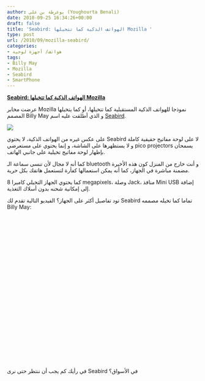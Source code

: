 ```yaml
---
author: يوغرطة بن علي (Youghourta Benali)
date: 2010-09-25 16:34:26+00:00
draft: false
title: 'Seabird: الهواتف الذكية كما تتخيلها Mozilla '
type: post
url: /2010/09/mozilla-seabird/
categories:
- هواتف/ أجهزة لوحية
tags:
- Billy May
- Mozilla
- Seabird
- SmartPhone
---
```


**[Seabird: الهواتف الذكية كما تتخيلها Mozilla](https://www.it-scoop.com/2010/09/mozilla-seabird/)**




عرضت مخابر Mozilla نموذجا للهواتف الذكية المستقبلية كما تتخيلها، أو كما يتخيلها المصمم Billy May و الذي أطلقت عليه اسم [Seabird](http://mozillalabs.com/conceptseries/2010/09/23/seabird/).




[![](http://mozillalabs.com/conceptseries/files/2010/09/seabird_2.jpg)
](https://www.it-scoop.com/2010/09/mozilla-seabird/)


على عكس غيره من الهواتف الذكية، لا يحتوي Seabird لا على لوحة مفاتيح حقيقية كاملة و لا يستظهرها على الشاشة، و إنما يحتوي على مستعرضي pico projectors يسمحان بإظهار لوحة مفاتيح تخيلية على جانبي الهاتف.

كما أنه لا مجال لأن تنسى سماعة الـ bluetooth و أنت خارج من المنزل كون هذه الأخيرة مضمنة مباشرة في الجهاز، كما أنه يمكن استعمالها كفأرة لتستعمل هاتفك بكل حرية.

كما يحتوي الجهاز التخيلي كاميرا 8 megapixels، وصلة Jack، منافذ Mini USB إضافة إلى إمكانية شحنه بدون أسلاك التغذية.

تود تفاصيل أكثر على الجهاز؟ الفيديو التالية تقدم لك Seabird تماما كما تخيله مصممه Billy May:

<!-- more -->



<object classid="clsid:d27cdb6e-ae6d-11cf-96b8-444553540000" width="640" codebase="http://download.macromedia.com/pub/shockwave/cabs/flash/swflash.cab#version=6,0,40,0" height="385"><embed src="http://www.youtube.com/v/oG3tLxEQEdg?fs=1&hl=fr_FR" allowscriptaccess="always" height="385" width="640" allowfullscreen="true" type="application/x-shockwave-flash"></embed></object>

في رأيك كم يجب أن ننتظر حتى نرى Seabird في الأسواق؟
